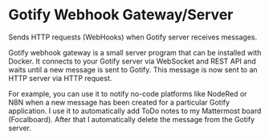 # Gotify Webhook Gateway/Server

Sends HTTP requests (WebHooks) when Gotify server receives messages.

Gotify webhook gateway is a small server program that can be installed 
with Docker. It connects to your Gotify server via WebSocket and 
REST API and waits until a new message is sent to Gotify. 
This message is now sent to an HTTP server via HTTP request.

For example, you can use it to notify no-code platforms like NodeRed or 
N8N when a new message has been created for a particular Gotify application. 
I use it to automatically add ToDo notes to my Mattermost board (Focalboard). 
After that I automatically delete the message from the Gotify server.
